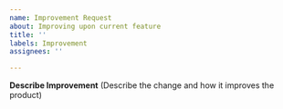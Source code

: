 ```yaml
---
name: Improvement Request
about: Improving upon current feature
title: ''
labels: Improvement
assignees: ''

---
```


**Describe Improvement**
(Describe the change and how it improves the product)
